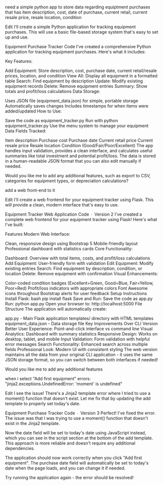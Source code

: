 need a simple python app to store data regarding equiptment purchases that has item description, cost, date of purchase, current retail, current resale price, resale location, condition

Edit
I'll create a simple Python application for tracking equipment purchases. This will use a basic file-based storage system that's easy to set up and use.


Equipment Purchase Tracker
Code 
I've created a comprehensive Python application for tracking equipment purchases. Here's what it includes:

Key Features:

Add Equipment: Store description, cost, purchase date, current retail/resale prices, location, and condition
View All: Display all equipment in a formatted table
Search: Find equipment by description
Update: Modify existing equipment records
Delete: Remove equipment entries
Summary: Show totals and profit/loss calculations
Data Storage:

Uses JSON file (equipment_data.json) for simple, portable storage
Automatically saves changes
Includes timestamps for when items were added/updated
How to Use:

Save the code as equipment_tracker.py
Run with python equipment_tracker.py
Use the menu system to manage your equipment
Data Fields Tracked:

Item description
Purchase cost
Purchase date
Current retail price
Current resale price
Resale location
Condition (Good/Fair/Poor/Excellent)
The app handles input validation, provides a clean interface, and calculates useful summaries like total investment and potential profit/loss. The data is stored in a human-readable JSON format that you can also edit manually if needed.

Would you like me to add any additional features, such as export to CSV, categories for equipment types, or depreciation calculations?




add a web front-end to it

Edit
I'll create a web frontend for your equipment tracker using Flask. This will provide a clean, modern interface that's easy to use.


Equipment Tracker Web Application
Code ∙ Version 2 
I've created a complete web frontend for your equipment tracker using Flask! Here's what I've built:

Features
Modern Web Interface:

Clean, responsive design using Bootstrap 5
Mobile-friendly layout
Professional dashboard with statistics cards
Core Functionality:

Dashboard: Overview with total items, costs, and profit/loss calculations
Add Equipment: User-friendly form with validation
Edit Equipment: Modify existing entries
Search: Find equipment by description, condition, or location
Delete: Remove equipment with confirmation
Visual Enhancements:

Color-coded condition badges (Excellent=Green, Good=Blue, Fair=Yellow, Poor=Red)
Profit/loss indicators with appropriate colors
Font Awesome icons throughout
Bootstrap alerts for user feedback
Setup Instructions
Install Flask:
bash
pip install flask
Save and Run:
Save the code as app.py
Run: python app.py
Open your browser to: http://localhost:5000
File Structure
The application will automatically create:

app.py - Main Flask application
templates/ directory with HTML templates
equipment_data.json - Data storage file
Key Improvements Over CLI Version
Better User Experience: Point-and-click interface vs command line
Visual Analytics: Dashboard with summary statistics
Responsive Design: Works on desktop, tablet, and mobile
Input Validation: Form validation with helpful error messages
Search Functionality: Enhanced search across multiple fields
Professional Look: Modern UI with consistent styling
The web version maintains all the data from your original CLI application - it uses the same JSON storage format, so you can switch between both interfaces if needed!

Would you like me to add any additional features




when i select "Add first equipment" errors: "jinja2.exceptions.UndefinedError: 'moment' is undefined"

Edit
I see the issue! There's a Jinja2 template error where I tried to use a moment() function that doesn't exist. Let me fix that by updating the add template to properly set today's date.


Equipment Purchase Tracker
Code ∙ Version 3 
Perfect! I've fixed the error. The issue was that I was trying to use a moment() function that doesn't exist in the Jinja2 template.

Now the date field will be set to today's date using JavaScript instead, which you can see in the script section at the bottom of the add template. This approach is more reliable and doesn't require any additional dependencies.

The application should now work correctly when you click "Add first equipment". The purchase date field will automatically be set to today's date when the page loads, and you can change it if needed.

Try running the application again - the error should be resolved!